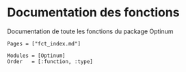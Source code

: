 # Documentation des fonctions

Documentation de toute les fonctions du package Optinum

```@index
Pages = ["fct_index.md"]
```

```@autodocs
Modules = [Optinum]
Order   = [:function, :type]
```
